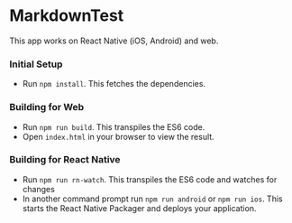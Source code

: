 # MarkdownTest

This app works on React Native (iOS, Android) and web.

### Initial Setup

- Run `npm install`. This fetches the dependencies.

### Building for Web

- Run `npm run build`. This transpiles the ES6 code.
- Open `index.html` in your browser to view the result.

### Building for React Native

- Run `npm run rn-watch`. This transpiles the ES6 code and watches for changes
- In another command prompt run `npm run android` or `npm run ios`. This starts the React Native Packager and deploys your application.
